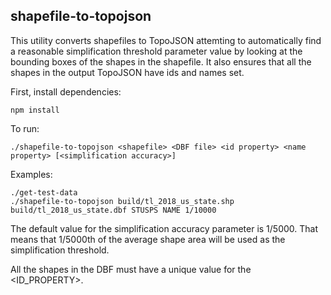 ## shapefile-to-topojson

This utility converts shapefiles to TopoJSON attemting to automatically find a reasonable simplification threshold parameter value by looking
at the bounding boxes of the shapes in the shapefile.
It also ensures that all the shapes in the output TopoJSON have ids and names set.

First, install dependencies:

    npm install

To run:

    ./shapefile-to-topojson <shapefile> <DBF file> <id property> <name property> [<simplification accuracy>]


Examples:

    ./get-test-data
    ./shapefile-to-topojson build/tl_2018_us_state.shp build/tl_2018_us_state.dbf STUSPS NAME 1/10000

The default value for the simplification accuracy parameter is 1/5000.
That means that 1/5000th of the average shape area will be used as the simplification threshold.

All the shapes in the DBF must have a unique value for the <ID_PROPERTY>.
